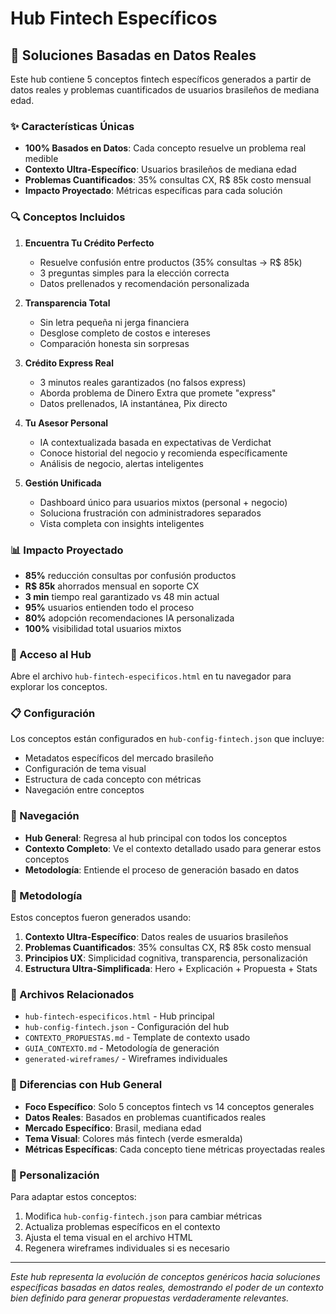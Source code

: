 # Hub Fintech Específicos

## 🎯 Soluciones Basadas en Datos Reales

Este hub contiene 5 conceptos fintech específicos generados a partir de datos reales y problemas cuantificados de usuarios brasileños de mediana edad.

### ✨ Características Únicas

- **100% Basados en Datos**: Cada concepto resuelve un problema real medible
- **Contexto Ultra-Específico**: Usuarios brasileños de mediana edad
- **Problemas Cuantificados**: 35% consultas CX, R$ 85k costo mensual
- **Impacto Proyectado**: Métricas específicas para cada solución

### 🔍 Conceptos Incluidos

1. **Encuentra Tu Crédito Perfecto**
   - Resuelve confusión entre productos (35% consultas → R$ 85k)
   - 3 preguntas simples para la elección correcta
   - Datos prellenados y recomendación personalizada

2. **Transparencia Total**
   - Sin letra pequeña ni jerga financiera
   - Desglose completo de costos e intereses
   - Comparación honesta sin sorpresas

3. **Crédito Express Real**
   - 3 minutos reales garantizados (no falsos express)
   - Aborda problema de Dinero Extra que promete "express"
   - Datos prellenados, IA instantánea, Pix directo

4. **Tu Asesor Personal**
   - IA contextualizada basada en expectativas de Verdichat
   - Conoce historial del negocio y recomienda específicamente
   - Análisis de negocio, alertas inteligentes

5. **Gestión Unificada**
   - Dashboard único para usuarios mixtos (personal + negocio)
   - Soluciona frustración con administradores separados
   - Vista completa con insights inteligentes

### 📊 Impacto Proyectado

- **85%** reducción consultas por confusión productos
- **R$ 85k** ahorrados mensual en soporte CX
- **3 min** tiempo real garantizado vs 48 min actual
- **95%** usuarios entienden todo el proceso
- **80%** adopción recomendaciones IA personalizada
- **100%** visibilidad total usuarios mixtos

### 🚀 Acceso al Hub

Abre el archivo `hub-fintech-especificos.html` en tu navegador para explorar los conceptos.

### 📋 Configuración

Los conceptos están configurados en `hub-config-fintech.json` que incluye:
- Metadatos específicos del mercado brasileño
- Configuración de tema visual
- Estructura de cada concepto con métricas
- Navegación entre conceptos

### 🔗 Navegación

- **Hub General**: Regresa al hub principal con todos los conceptos
- **Contexto Completo**: Ve el contexto detallado usado para generar estos conceptos
- **Metodología**: Entiende el proceso de generación basado en datos

### 🧪 Metodología

Estos conceptos fueron generados usando:

1. **Contexto Ultra-Específico**: Datos reales de usuarios brasileños
2. **Problemas Cuantificados**: 35% consultas CX, R$ 85k costo mensual
3. **Principios UX**: Simplicidad cognitiva, transparencia, personalización
4. **Estructura Ultra-Simplificada**: Hero + Explicación + Propuesta + Stats

### 📁 Archivos Relacionados

- `hub-fintech-especificos.html` - Hub principal
- `hub-config-fintech.json` - Configuración del hub
- `CONTEXTO_PROPUESTAS.md` - Template de contexto usado
- `GUIA_CONTEXTO.md` - Metodología de generación
- `generated-wireframes/` - Wireframes individuales

### 🎨 Diferencias con Hub General

- **Foco Específico**: Solo 5 conceptos fintech vs 14 conceptos generales
- **Datos Reales**: Basados en problemas cuantificados reales
- **Mercado Específico**: Brasil, mediana edad
- **Tema Visual**: Colores más fintech (verde esmeralda)
- **Métricas Específicas**: Cada concepto tiene métricas proyectadas reales

### 🔧 Personalización

Para adaptar estos conceptos:

1. Modifica `hub-config-fintech.json` para cambiar métricas
2. Actualiza problemas específicos en el contexto
3. Ajusta el tema visual en el archivo HTML
4. Regenera wireframes individuales si es necesario

---

*Este hub representa la evolución de conceptos genéricos hacia soluciones específicas basadas en datos reales, demostrando el poder de un contexto bien definido para generar propuestas verdaderamente relevantes.* 